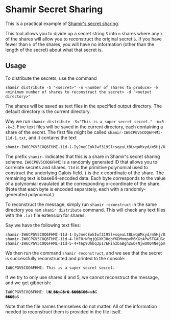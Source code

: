 # Shamir Secret Sharing

This is a practical example of [Shamir's secret sharing](https://en.wikipedia.org/wiki/Shamir%27s_secret_sharing).

This tool allows you to divide up a secret string `S` into `n` shares where any `k` of the shares will allow you to reconstruct the original secret `S`.
If you have fewer than `k` of the shares, you will have no information (other than the length of the secret) about what that secret is.

## Usage

To distribute the secrets, use the command

`shamir distribute -S "<secret>" -n <number of shares to produce> -k <minimum number of shares to reconstruct the secret> -d "<output directory>"`

The shares will be saved as text files in the specified output directory.
The default directory is the current directory.

Way we run `shamir distribute -S="This is a super secret secret." -n=5 -k=3`.
Five text files will be saved in the current directory, each containing a share of the secret.
The first file might be called `shamir-IW6CPGV5COQ6FHMI-11d-1.txt`, and it contains the text

``` text
shamir-IW6CPGV5COQ6FHMI-11d-1-IyJneCEokIwf319Sl+sqeuLtBLwqWMxyd/m5Hj/U
```

The prefix `shamir-` indicates that this is a share in Shamir's secret sharing scheme.
`IW6CPGV5COQ6FHMI` is a randomly generated ID that allows you to correlate secrets and shares.
`11d` is the primitive polynomial used to construct the underlying Galois field.
`1` is the x coordinate of the share.
The remaining text is base64-encoded data.
Each byte corresponds to the value of a polynomial evaulated at the corresponding x-coordinate of the share.
(Note that each byte is encoded separately, each with a randomly-generated polynomial.)

To reconstruct the message, simply run `shamir reconstruct` in the same directory you ran `shamir distribute` command.
This will check any text files with the `.txt` file extension for shares.

Say we have the following text files:

``` text
shamir-IW6CPGV5COQ6FHMI-11d-1-IyJneCEokIwf319Sl+sqeuLtBLwqWMxyd/m5Hj/U
shamir-IW6CPGV5COQ6FHMI-11d-4-lKF0rNRgjQGXKJ0gbfKDMompvM6KGtAPw5TGAUGc
shamir-IW6CPGV5COQ6FHMI-11d-5-4+t6p9Uhbq3p17EHinzbaBgh2wDFNjwO0Q4Negpm
```

We then run the command `shamir reconstruct`, and we see that the secret is successfully reconstructed and printed to the console:

``` text
IW6CPGV5COQ6FHMI: This is a super secret secret.
```

If we try to only use shares 4 and 5, we cannot reconstruct the message, and we get gibberish:

``` text
IW6CPGV5COQ6FHMI: U�L��y&�r�-����G��=ѫ�G
����pS
```

Note that the file names themselves do not matter.
All of the information needed to reconstruct them is provided in the file itself.
